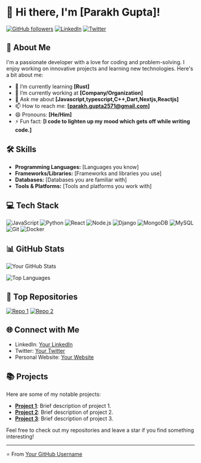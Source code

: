 # 👋 Hi there, I'm [Parakh Gupta]!

[![GitHub followers](https://img.shields.io/github/followers/your-username?label=Follow&style=social)](https://github.com/your-username)
[![LinkedIn](https://img.shields.io/badge/LinkedIn-Connect-blue)](https://www.linkedin.com/in/your-linkedin-username)
[![Twitter](https://img.shields.io/twitter/follow/your-twitter-username?label=Follow&style=social)](https://twitter.com/your-twitter-username)

## 💫 About Me

I'm a passionate developer with a love for coding and problem-solving. I enjoy working on innovative projects and learning new technologies. Here's a bit about me:

- 🌱 I’m currently learning **[Rust]**
- 💼 I’m currently working at **[Company/Organization]**
- 💬 Ask me about **[Javascript,typescript,C++,Dart,Nextjs,Reactjs]**
- 📫 How to reach me: **[parakh.gupta2571@gmail.com]**
- 😄 Pronouns: **[He/Him]**
- ⚡ Fun fact: **[I code to lighten up my mood which gets off while writing code.]**

## 🛠️ Skills

- **Programming Languages:** [Languages you know]
- **Frameworks/Libraries:** [Frameworks and libraries you use]
- **Databases:** [Databases you are familiar with]
- **Tools & Platforms:** [Tools and platforms you work with]

## 💻 Tech Stack

![JavaScript](https://img.shields.io/badge/-JavaScript-05122A?style=flat&logo=javascript)
![Python](https://img.shields.io/badge/-Python-05122A?style=flat&logo=python)
![React](https://img.shields.io/badge/-React-05122A?style=flat&logo=react)
![Node.js](https://img.shields.io/badge/-Node.js-05122A?style=flat&logo=node.js)
![Django](https://img.shields.io/badge/-Django-05122A?style=flat&logo=django)
![MongoDB](https://img.shields.io/badge/-MongoDB-05122A?style=flat&logo=mongodb)
![MySQL](https://img.shields.io/badge/-MySQL-05122A?style=flat&logo=mysql)
![Git](https://img.shields.io/badge/-Git-05122A?style=flat&logo=git)
![Docker](https://img.shields.io/badge/-Docker-05122A?style=flat&logo=docker)

## 📊 GitHub Stats

![Your GitHub Stats](https://github-readme-stats.vercel.app/api?username=your-username&show_icons=true&hide_border=true&count_private=true&theme=radical)

![Top Languages](https://github-readme-stats.vercel.app/api/top-langs/?username=your-username&layout=compact&theme=radical)

## 🚀 Top Repositories

[![Repo 1](https://github-readme-stats.vercel.app/api/pin/?username=your-username&repo=repo-1&theme=radical)](https://github.com/your-username/repo-1)
[![Repo 2](https://github-readme-stats.vercel.app/api/pin/?username=your-username&repo=repo-2&theme=radical)](https://github.com/your-username/repo-2)

## 🌐 Connect with Me

- LinkedIn: [Your LinkedIn](https://www.linkedin.com/in/your-linkedin-username)
- Twitter: [Your Twitter](https://twitter.com/your-twitter-username)
- Personal Website: [Your Website](https://your-website.com)

## 📚 Projects

Here are some of my notable projects:

- **[Project 1](https://github.com/your-username/project-1)**: Brief description of project 1.
- **[Project 2](https://github.com/your-username/project-2)**: Brief description of project 2.
- **[Project 3](https://github.com/your-username/project-3)**: Brief description of project 3.

Feel free to check out my repositories and leave a star if you find something interesting!

---

⭐️ From [Your GitHub Username](https://github.com/your-username)

